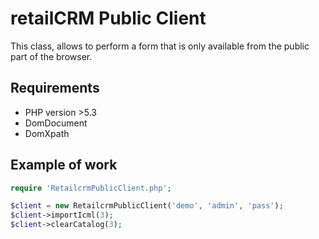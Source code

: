 retailCRM Public Client
=======================

This class, allows to perform a form that is only available from the public part of the browser.

## Requirements
* PHP version >5.3
* DomDocument
* DomXpath

## Example of work
```php
require 'RetailcrmPublicClient.php';

$client = new RetailcrmPublicClient('demo', 'admin', 'pass');
$client->importIcml(3);
$client->clearCatalog(3);
```

